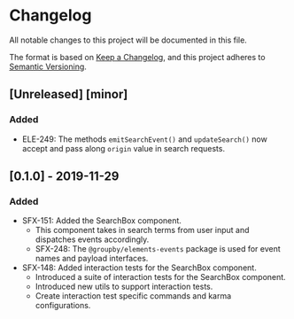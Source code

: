 # Changelog
All notable changes to this project will be documented in this file.

The format is based on [Keep a Changelog](https://keepachangelog.com/en/1.0.0/),
and this project adheres to [Semantic Versioning](https://semver.org/spec/v2.0.0.html).

## [Unreleased] [minor]
### Added
- ELE-249: The methods `emitSearchEvent()` and `updateSearch()` now accept and pass along `origin` value in search requests.

## [0.1.0] - 2019-11-29
### Added
- SFX-151: Added the SearchBox component.
  - This component takes in search terms from user input and dispatches events accordingly.
  - SFX-248: The `@groupby/elements-events` package is used for event names and payload interfaces.
- SFX-148: Added interaction tests for the SearchBox component.
  - Introduced a suite of interaction tests for the SearchBox component.
  - Introduced new utils to support interaction tests.
  - Create interaction test specific commands and karma configurations.
